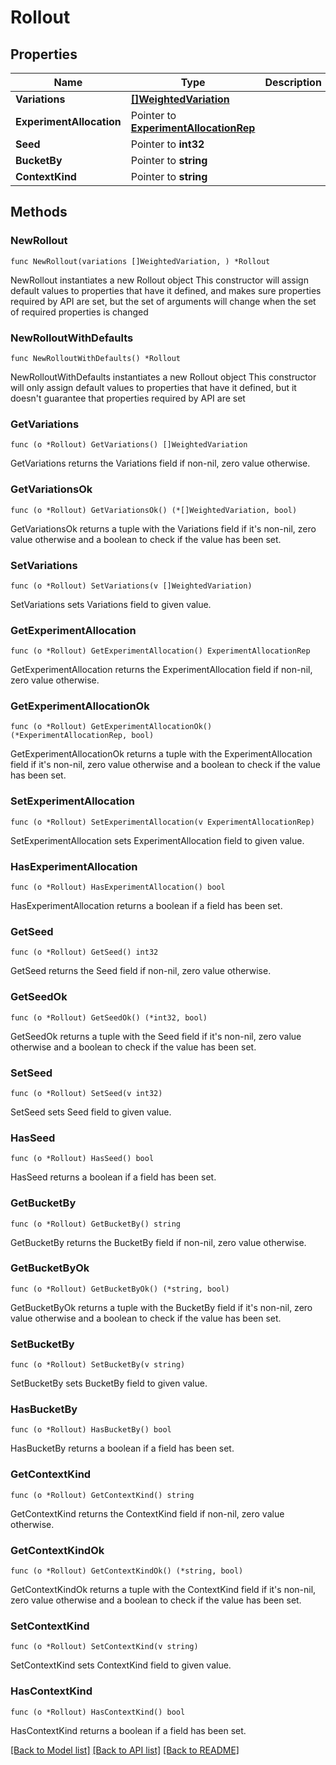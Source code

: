 # Rollout

## Properties

Name | Type | Description | Notes
------------ | ------------- | ------------- | -------------
**Variations** | [**[]WeightedVariation**](WeightedVariation.md) |  | 
**ExperimentAllocation** | Pointer to [**ExperimentAllocationRep**](ExperimentAllocationRep.md) |  | [optional] 
**Seed** | Pointer to **int32** |  | [optional] 
**BucketBy** | Pointer to **string** |  | [optional] 
**ContextKind** | Pointer to **string** |  | [optional] 

## Methods

### NewRollout

`func NewRollout(variations []WeightedVariation, ) *Rollout`

NewRollout instantiates a new Rollout object
This constructor will assign default values to properties that have it defined,
and makes sure properties required by API are set, but the set of arguments
will change when the set of required properties is changed

### NewRolloutWithDefaults

`func NewRolloutWithDefaults() *Rollout`

NewRolloutWithDefaults instantiates a new Rollout object
This constructor will only assign default values to properties that have it defined,
but it doesn't guarantee that properties required by API are set

### GetVariations

`func (o *Rollout) GetVariations() []WeightedVariation`

GetVariations returns the Variations field if non-nil, zero value otherwise.

### GetVariationsOk

`func (o *Rollout) GetVariationsOk() (*[]WeightedVariation, bool)`

GetVariationsOk returns a tuple with the Variations field if it's non-nil, zero value otherwise
and a boolean to check if the value has been set.

### SetVariations

`func (o *Rollout) SetVariations(v []WeightedVariation)`

SetVariations sets Variations field to given value.


### GetExperimentAllocation

`func (o *Rollout) GetExperimentAllocation() ExperimentAllocationRep`

GetExperimentAllocation returns the ExperimentAllocation field if non-nil, zero value otherwise.

### GetExperimentAllocationOk

`func (o *Rollout) GetExperimentAllocationOk() (*ExperimentAllocationRep, bool)`

GetExperimentAllocationOk returns a tuple with the ExperimentAllocation field if it's non-nil, zero value otherwise
and a boolean to check if the value has been set.

### SetExperimentAllocation

`func (o *Rollout) SetExperimentAllocation(v ExperimentAllocationRep)`

SetExperimentAllocation sets ExperimentAllocation field to given value.

### HasExperimentAllocation

`func (o *Rollout) HasExperimentAllocation() bool`

HasExperimentAllocation returns a boolean if a field has been set.

### GetSeed

`func (o *Rollout) GetSeed() int32`

GetSeed returns the Seed field if non-nil, zero value otherwise.

### GetSeedOk

`func (o *Rollout) GetSeedOk() (*int32, bool)`

GetSeedOk returns a tuple with the Seed field if it's non-nil, zero value otherwise
and a boolean to check if the value has been set.

### SetSeed

`func (o *Rollout) SetSeed(v int32)`

SetSeed sets Seed field to given value.

### HasSeed

`func (o *Rollout) HasSeed() bool`

HasSeed returns a boolean if a field has been set.

### GetBucketBy

`func (o *Rollout) GetBucketBy() string`

GetBucketBy returns the BucketBy field if non-nil, zero value otherwise.

### GetBucketByOk

`func (o *Rollout) GetBucketByOk() (*string, bool)`

GetBucketByOk returns a tuple with the BucketBy field if it's non-nil, zero value otherwise
and a boolean to check if the value has been set.

### SetBucketBy

`func (o *Rollout) SetBucketBy(v string)`

SetBucketBy sets BucketBy field to given value.

### HasBucketBy

`func (o *Rollout) HasBucketBy() bool`

HasBucketBy returns a boolean if a field has been set.

### GetContextKind

`func (o *Rollout) GetContextKind() string`

GetContextKind returns the ContextKind field if non-nil, zero value otherwise.

### GetContextKindOk

`func (o *Rollout) GetContextKindOk() (*string, bool)`

GetContextKindOk returns a tuple with the ContextKind field if it's non-nil, zero value otherwise
and a boolean to check if the value has been set.

### SetContextKind

`func (o *Rollout) SetContextKind(v string)`

SetContextKind sets ContextKind field to given value.

### HasContextKind

`func (o *Rollout) HasContextKind() bool`

HasContextKind returns a boolean if a field has been set.


[[Back to Model list]](../README.md#documentation-for-models) [[Back to API list]](../README.md#documentation-for-api-endpoints) [[Back to README]](../README.md)


